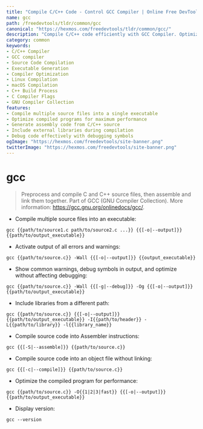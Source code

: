 ```yaml
---
title: "Compile C/C++ Code - Control GCC Compiler | Online Free DevTools by Hexmos"
name: gcc
path: /freedevtools/tldr/common/gcc
canonical: "https://hexmos.com/freedevtools/tldr/common/gcc/"
description: "Compile C/C++ code efficiently with GCC Compiler. Optimize performance, debug effectively, and manage libraries effortlessly using command line. Free online tool, no registration required."
category: common
keywords:
- C/C++ Compiler
- GCC compiler
- Source Code Compilation
- Executable Generation
- Compiler Optimization
- Linux Compilation
- macOS Compilation
- C++ Build Process
- C Compiler Flags
- GNU Compiler Collection
features:
- Compile multiple source files into a single executable
- Optimize compiled programs for maximum performance
- Generate assembly code from C/C++ source
- Include external libraries during compilation
- Debug code effectively with debugging symbols
ogImage: "https://hexmos.com/freedevtools/site-banner.png"
twitterImage: "https://hexmos.com/freedevtools/site-banner.png"
---
```


# gcc

> Preprocess and compile C and C++ source files, then assemble and link them together.
> Part of GCC (GNU Compiler Collection).
> More information: <https://gcc.gnu.org/onlinedocs/gcc/>.

- Compile multiple source files into an executable:

`gcc {{path/to/source1.c path/to/source2.c ...}} {{[-o|--output]}} {{path/to/output_executable}}`

- Activate output of all errors and warnings:

`gcc {{path/to/source.c}} -Wall {{[-o|--output]}} {{output_executable}}`

- Show common warnings, debug symbols in output, and optimize without affecting debugging:

`gcc {{path/to/source.c}} -Wall {{[-g|--debug]}} -Og {{[-o|--output]}} {{path/to/output_executable}}`

- Include libraries from a different path:

`gcc {{path/to/source.c}} {{[-o|--output]}} {{path/to/output_executable}} -I{{path/to/header}} -L{{path/to/library}} -l{{library_name}}`

- Compile source code into Assembler instructions:

`gcc {{[-S|--assemble]}} {{path/to/source.c}}`

- Compile source code into an object file without linking:

`gcc {{[-c|--compile]}} {{path/to/source.c}}`

- Optimize the compiled program for performance:

`gcc {{path/to/source.c}} -O{{1|2|3|fast}} {{[-o|--output]}} {{path/to/output_executable}}`

- Display version:

`gcc --version`
